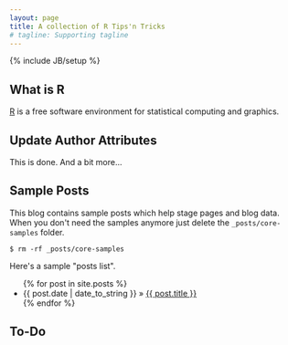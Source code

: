 ```yaml
---
layout: page
title: A collection of R Tips'n Tricks
# tagline: Supporting tagline
---
```

{% include JB/setup %}

## What is R

[R](http://www.r-project.org) is a free software environment for statistical computing and graphics.

## Update Author Attributes

This is done. And a bit more...
    
## Sample Posts

This blog contains sample posts which help stage pages and blog data.
When you don't need the samples anymore just delete the `_posts/core-samples` folder.

    $ rm -rf _posts/core-samples

Here's a sample "posts list".

<ul class="posts">
  {% for post in site.posts %}
    <li><span>{{ post.date | date_to_string }}</span> &raquo; <a href="{{ BASE_PATH }}{{ post.url }}">{{ post.title }}</a></li>
  {% endfor %}
</ul>

## To-Do



